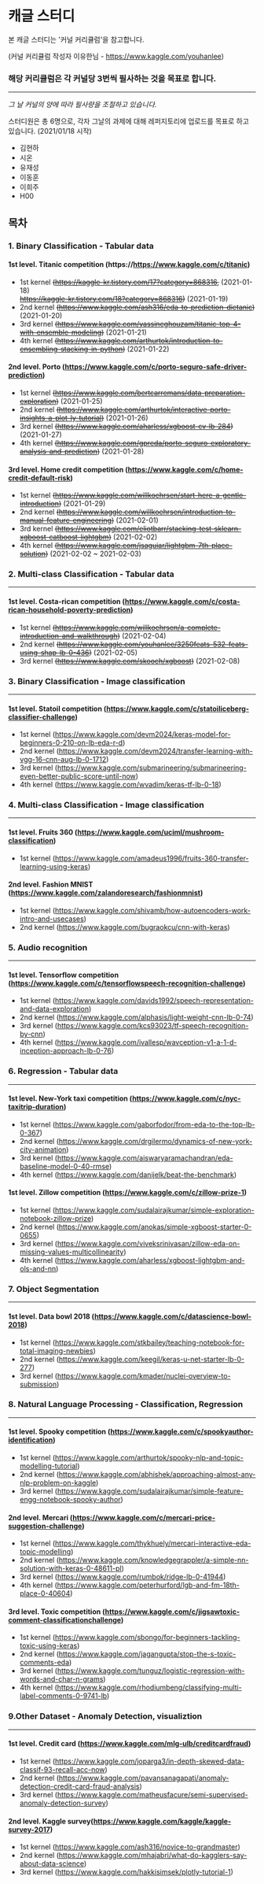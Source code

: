 # 캐글 스터디

본 캐글 스터디는 '커널 커리큘럼'을 참고합니다.

(커널 커리큘럼 작성자 이유한님 - https://www.kaggle.com/youhanlee)

### 해당 커리큘럼은 각 커널당 3번씩 필사하는 것을 목표로 합니다.
 ------
_그 날 커널의 양에 따라 필사량을 조절하고 있습니다._

스터디원은 총 6명으로, 각자 그날의 과제에 대해 레퍼지토리에 업로드를 목표로 하고 있습니다. (2021/01/18 시작)
+ 김현하
+ 시온
+ 유재성
+ 이동훈
+ 이희주
+ H00

## 목차

### 1. Binary Classification - Tabular data
  ####  1st level. Titanic competition (https://https://www.kaggle.com/c/titanic)
  + 1st kernel ~~(https://kaggle-kr.tistory.com/17?category=868316,~~  (2021-01-18) 
  <br> ~~https://kaggle-kr.tistory.com/18?category=868316)~~  (2021-01-19)
  + 2nd kernel ~~(https://www.kaggle.com/ash316/eda-to-prediction-dietanic)~~  (2021-01-20)
  + 3rd kernel ~~(https://www.kaggle.com/yassineghouzam/titanic-top-4-with-ensemble-modeling)~~ (2021-01-21)
  + 4th kernel ~~(https://www.kaggle.com/arthurtok/introduction-to-ensembling-stacking-in-python)~~  (2021-01-22)
  #### 2nd level. Porto (https://www.kaggle.com/c/porto-seguro-safe-driver-prediction)
  + 1st kernel ~~(https://www.kaggle.com/bertcarremans/data-preparation-exploration)~~  (2021-01-25)
  + 2nd kernel ~~(https://www.kaggle.com/arthurtok/interactive-porto-insights-a-plot-ly-tutorial)~~  (2021-01-26)
  + 3rd kernel ~~(https://www.kaggle.com/aharless/xgboost-cv-lb-284)~~  (2021-01-27)
  + 4th kernel ~~(https://www.kaggle.com/gpreda/porto-seguro-exploratory-analysis-and-prediction)~~  (2021-01-28)
  #### 3rd level. Home credit competition (https://www.kaggle.com/c/home-credit-default-risk)
  + 1st kernel ~~(https://www.kaggle.com/willkoehrsen/start-here-a-gentle-introduction)~~  (2021-01-29)
  + 2nd kernel ~~(https://www.kaggle.com/willkoehrsen/introduction-to-manual-feature-engineering)~~  (2021-02-01)
  + 3rd kernel ~~(https://www.kaggle.com/eliotbarr/stacking-test-sklearn-xgboost-catboost-lightgbm)~~  (2021-02-02)
  + 4th kernel ~~(https://www.kaggle.com/jsaguiar/lightgbm-7th-place-solution)~~  (2021-02-02 ~ 2021-02-03)

### 2. Multi-class Classification - Tabular data
-------
  #### 1st level. Costa-rican competition (https://www.kaggle.com/c/costa-rican-household-poverty-prediction)
  + 1st kernel ~~(https://www.kaggle.com/willkoehrsen/a-complete-introduction-and-walkthrough)~~  (2021-02-04)
  + 2nd kernel ~~(https://www.kaggle.com/youhanlee/3250feats-532-feats-using-shap-lb-0-436)~~  (2021-02-05)
  + 3rd kernel ~~(https://www.kaggle.com/skooch/xgboost)~~  (2021-02-08)
### 3. Binary Classification - Image classification
-----
  #### 1st level. Statoil competition (https://www.kaggle.com/c/statoiliceberg-classifier-challenge)
  + 1st kernel (https://www.kaggle.com/devm2024/keras-model-for-beginners-0-210-on-lb-eda-r-d)
  + 2nd kernel (https://www.kaggle.com/devm2024/transfer-learning-with-vgg-16-cnn-aug-lb-0-1712)
  + 3rd kernel (https://www.kaggle.com/submarineering/submarineering-even-better-public-score-until-now)
  + 4th kernel (https://www.kaggle.com/wvadim/keras-tf-lb-0-18)
### 4. Multi-class Classification - Image classification
-----
  #### 1st level. Fruits 360 (https://www.kaggle.com/uciml/mushroom-classification)
  + 1st kernel (https://www.kaggle.com/amadeus1996/fruits-360-transfer-learning-using-keras)
  #### 2nd level. Fashion MNIST (https://www.kaggle.com/zalandoresearch/fashionmnist)
  + 1st kernel (https://www.kaggle.com/shivamb/how-autoencoders-work-intro-and-usecases)
  + 2nd kernel (https://www.kaggle.com/bugraokcu/cnn-with-keras)

### 5. Audio recognition
-------
  #### 1st level. Tensorflow competition (https://www.kaggle.com/c/tensorflowspeech-recognition-challenge)
  + 1st kernel (https://www.kaggle.com/davids1992/speech-representation-and-data-exploration)
  + 2nd kernel (https://www.kaggle.com/alphasis/light-weight-cnn-lb-0-74)
  + 3rd kernel (https://www.kaggle.com/kcs93023/tf-speech-recognition-by-cnn)
  + 4th kernel (https://www.kaggle.com/ivallesp/wavception-v1-a-1-d-inception-approach-lb-0-76)
### 6. Regression - Tabular data
-------
  #### 1st level. New-York taxi competition (https://www.kaggle.com/c/nyc-taxitrip-duration)
  + 1st kernel (https://www.kaggle.com/gaborfodor/from-eda-to-the-top-lb-0-367)
  + 2nd kernel (https://www.kaggle.com/drgilermo/dynamics-of-new-york-city-animation)
  + 3rd kernel (https://www.kaggle.com/aiswaryaramachandran/eda-baseline-model-0-40-rmse)
  + 4th kernel (https://www.kaggle.com/danijelk/beat-the-benchmark)
  #### 1st level. Zillow competition (https://www.kaggle.com/c/zillow-prize-1)
  + 1st kernel (https://www.kaggle.com/sudalairajkumar/simple-exploration-notebook-zillow-prize)
  + 2nd kernel (https://www.kaggle.com/anokas/simple-xgboost-starter-0-0655)
  + 3rd kernel (https://www.kaggle.com/viveksrinivasan/zillow-eda-on-missing-values-multicollinearity)
  + 4th kernel (https://www.kaggle.com/aharless/xgboost-lightgbm-and-ols-and-nn)
### 7. Object Segmentation
-------
  #### 1st level. Data bowl 2018 (https://www.kaggle.com/c/datascience-bowl-2018)
  + 1st kernel (https://www.kaggle.com/stkbailey/teaching-notebook-for-total-imaging-newbies)
  + 2nd kernel (https://www.kaggle.com/keegil/keras-u-net-starter-lb-0-277)
  + 3rd kernel (https://www.kaggle.com/kmader/nuclei-overview-to-submission)

### 8. Natural Language Processing - Classification, Regression
-------
  #### 1st level. Spooky competition (https://www.kaggle.com/c/spookyauthor-identification)
  + 1st kernel (https://www.kaggle.com/arthurtok/spooky-nlp-and-topic-modelling-tutorial)
  + 2nd kernel (https://www.kaggle.com/abhishek/approaching-almost-any-nlp-problem-on-kaggle)
  + 3rd kernel (https://www.kaggle.com/sudalairajkumar/simple-feature-engg-notebook-spooky-author)
  #### 2nd level. Mercari (https://www.kaggle.com/c/mercari-price-suggestion-challenge)
  + 1st kernel (https://www.kaggle.com/thykhuely/mercari-interactive-eda-topic-modelling)
  + 2nd kernel (https://www.kaggle.com/knowledgegrappler/a-simple-nn-solution-with-keras-0-48611-pl)
  + 3rd kernel (https://www.kaggle.com/rumbok/ridge-lb-0-41944)
  + 4th kernel (https://www.kaggle.com/peterhurford/lgb-and-fm-18th-place-0-40604)
  #### 3rd level. Toxic competition (https://www.kaggle.com/c/jigsawtoxic-comment-classificationchallenge)
  + 1st kernel (https://www.kaggle.com/sbongo/for-beginners-tackling-toxic-using-keras)
  + 2nd kernel (https://www.kaggle.com/jagangupta/stop-the-s-toxic-comments-eda)
  + 3rd kernel (https://www.kaggle.com/tunguz/logistic-regression-with-words-and-char-n-grams)
  + 4th kernel (https://www.kaggle.com/rhodiumbeng/classifying-multi-label-comments-0-9741-lb)
### 9.Other Dataset - Anomaly Detection, visualiztion
-------
  #### 1st level. Credit card (https://www.kaggle.com/mlg-ulb/creditcardfraud)
  + 1st kernel (https://www.kaggle.com/joparga3/in-depth-skewed-data-classif-93-recall-acc-now)
  + 2nd kernel (https://www.kaggle.com/pavansanagapati/anomaly-detection-credit-card-fraud-analysis)
  + 3rd kernel (https://www.kaggle.com/matheusfacure/semi-supervised-anomaly-detection-survey)
  #### 2nd level. Kaggle survey(https://www.kaggle.com/kaggle/kaggle-survey-2017)
  + 1st kernel (https://www.kaggle.com/ash316/novice-to-grandmaster)
  + 2nd kernel (https://www.kaggle.com/mhajabri/what-do-kagglers-say-about-data-science)
  + 3rd kernel (https://www.kaggle.com/hakkisimsek/plotly-tutorial-1)
